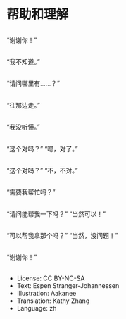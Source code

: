 # 帮助和理解

##
“谢谢你！”

##
“我不知道。”

##
“请问哪里有……？”

##
“往那边走。”

##
“我没听懂。”

##
“这个对吗？” “嗯，对了。”

##
“这个对吗？” “不，不对。”

##
“需要我帮忙吗？”

##
“请问能帮我一下吗？” “当然可以！”

##
“可以帮我拿那个吗？” “当然，没问题！”

##
“谢谢你！”

##
* License: CC BY-NC-SA
* Text: Espen Stranger-Johannessen
* Illustration: Aakanee
* Translation: Kathy Zhang
* Language: zh
